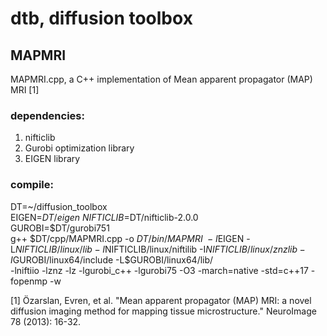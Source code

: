 # dtb, diffusion toolbox

## MAPMRI
MAPMRI.cpp, a C++ implementation of Mean apparent propagator (MAP) MRI [1]

### dependencies:
1. nifticlib
2. Gurobi optimization library
3. EIGEN library

### compile:
DT=~/diffusion_toolbox\
EIGEN=$DT/eigen\
NIFTICLIB=$DT/nifticlib-2.0.0\
GUROBI=$DT/gurobi751\
g++ $DT/cpp/MAPMRI.cpp -o $DT/bin/MAPMRI \
-I$EIGEN -L$NIFTICLIB/linux/lib -I$NIFTICLIB/linux/niftilib -I$NIFTICLIB/linux/znzlib -I$GUROBI/linux64/include -L$GUROBI/linux64/lib/ \
-lniftiio -lznz -lz -lgurobi_c++ -lgurobi75 -O3 -march=native -std=c++17 -fopenmp -w



[1] Özarslan, Evren, et al. "Mean apparent propagator (MAP) MRI: a novel diffusion imaging method for mapping tissue microstructure." NeuroImage 78 (2013): 16-32.
